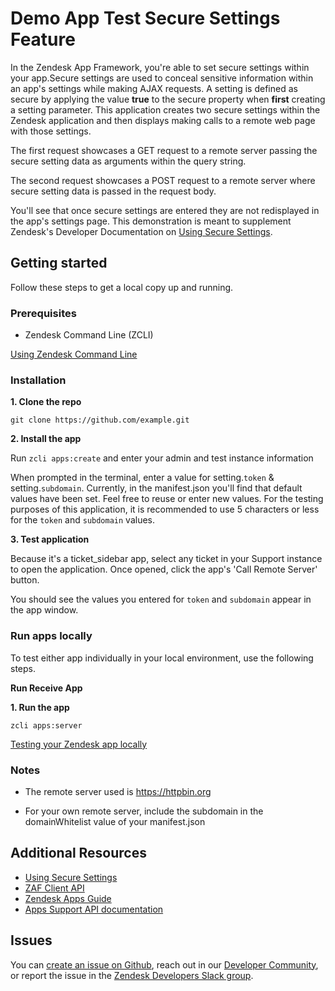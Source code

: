 # Demo App Test Secure Settings Feature

In the Zendesk App Framework, you're able to set secure settings within your app.Secure settings are used to conceal sensitive information within an app's settings while making AJAX requests. A setting is defined as secure by applying the value **true** to the secure property when **first** creating a setting parameter. This application creates two secure settings within the Zendesk application and then displays making calls to a remote web page with those settings. 

The first request showcases a GET request to a remote server passing the secure setting data as arguments within the query string. 

The second request showcases a POST request to a remote server where secure setting data is passed in the request body. 

You'll see that once secure settings are entered they are not redisplayed in the app's settings page. This demonstration is meant to supplement Zendesk's Developer Documentation on [Using Secure Settings](https://developer.zendesk.com/documentation/apps/app-developer-guide/using-the-apps-framework/#using-secure-settings).

## Getting started

Follow these steps to get a local copy up and running.

### Prerequisites

- Zendesk Command Line (ZCLI)

[Using Zendesk Command Line](https://developer.zendesk.com/documentation/apps/app-developer-guide/zcli/#installing-and-updating-zcli)

### Installation

**1. Clone the repo**

```
git clone https://github.com/example.git
```

**2. Install the app**

Run `zcli apps:create` and enter your admin and test instance information

When prompted in the terminal, enter a value for setting.`token` & setting.`subdomain`. Currently, in the manifest.json you'll find that default values have been set. Feel free to reuse or enter new values. For the testing purposes of this application, it is recommended to use 5 characters or less for the `token` and `subdomain` values.

**3. Test application**

Because it's a ticket_sidebar app, select any ticket in your Support instance to open the application. Once opened, click the app's 'Call Remote Server' button.

You should see the values you entered for `token` and `subdomain` appear in the app window.

### Run apps locally

To test either app individually in your local environment, use the following steps.

**Run Receive App**

**1. Run the app**

```
zcli apps:server
```

[Testing your Zendesk app locally](https://developer.zendesk.com/documentation/apps/app-developer-guide/zcli/#testing-your-zendesk-app-locally)

<!-- Links to relevant resources such as help center articles or dev docs -->

### Notes

- The remote server used is https://httpbin.org

- For your own remote server, include the subdomain in the domainWhitelist value of your manifest.json

## Additional Resources

- [Using Secure Settings](https://developer.zendesk.com/apps/docs/developer-guide/using_sdk#using-secure-settings)
- [ZAF Client API](https://developer.zendesk.com/api-reference/apps/apps-core-api/client_api/)
- [Zendesk Apps Guide](https://developer.zendesk.com/documentation/apps/)
- [Apps Support API documentation](https://developer.zendesk.com/api-reference/apps/apps-support-api/introduction/)

<!-- Issue reporting with link to repo issues page -->

## Issues

You can [create an issue on Github](https://github.com/zendesk/example/issues/new),
reach out in our [Developer Community](https://support.zendesk.com/hc/en-us/community/topics),
or report the issue in the [Zendesk Developers Slack group](https://docs.google.com/forms/d/e/1FAIpQLScm_rDLWwzWnq6PpYWFOR_PwMaSBcaFft-1pYornQtBGAaiJA/viewform).


